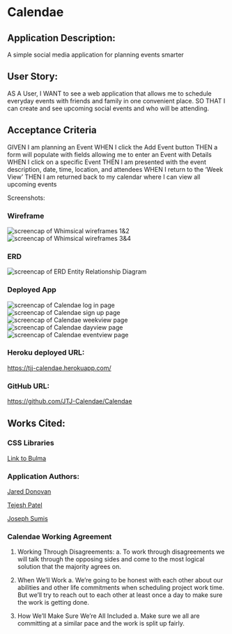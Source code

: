 # Calendae

## Application Description:

A simple social media application for planning events smarter

## User Story:
AS A User,
I WANT to see a web application that allows me to schedule everyday events with friends and family in one convenient place.
SO THAT I can create and see upcoming social events and who will be attending.

## Acceptance Criteria
GIVEN I am planning an Event
WHEN I click the Add Event button
THEN a form will populate with fields allowing me to enter an Event with Details
WHEN I click on a specific Event
THEN I am presented with the event description, date, time, location, and attendees
WHEN I return to the ‘Week View’
THEN I am returned back to my calendar where I can view all upcoming events


Screenshots:

### Wireframe
<img src="./assets/images/Calendae-wireframe1" alt="screencap of Whimsical wireframes 1&2" />

<img src="./assets/images/Calendae-wireframe2" alt="screencap of Whimsical wireframes 3&4" />

### ERD
<img src="./assets/images/Calendae-ERD" alt="screencap of ERD Entity Relationship Diagram" />

### Deployed App
<img src="./assets/images/Calendae-login" alt="screencap of Calendae log in page" />

<img src="./assets/images/Calendae-signup" alt="screencap of Calendae sign up page" />

<img src="./assets/images/Calendae-weekview" alt="screencap of Calendae weekview page" />

<img src="./assets/images/Calendae-dayview" alt="screencap of Calendae dayview page" />

<img src="./assets/images/Calendae-eventview" alt="screencap of Calendae eventview page" />


### Heroku deployed URL:
https://tjj-calendae.herokuapp.com/

### GitHub URL:
https://github.com/JTJ-Calendae/Calendae

## Works Cited:

### CSS Libraries 

[Link to Bulma](https://bulma.io)


### Application Authors:

[Jared Donovan](https://github.com/jdono100)

[Tejesh Patel](https://github.com/tejeshpatel)

[Joseph Sumis](https://github.com/JSumis)


### Calendae Working Agreement

1. Working Through Disagreements:
   a. To work through disagreements we will talk through the opposing sides and come to the most logical solution that the majority agrees on.
  
2. When We’ll Work 
   a. We’re going to be honest with each other about our abilities and other life commitments when scheduling project work time. But we’ll try to reach out to each other at least once a day to make sure the work is getting done.

3. How We’ll Make Sure We’re All Included 
   a. Make sure we all are committing at a similar pace and the work is split up fairly.
